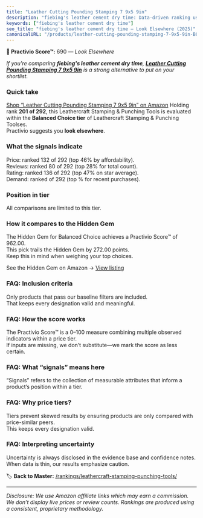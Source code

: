 ```yaml
---
title: "Leather Cutting Pounding Stamping 7 9x5 9in"
description: "fiebing's leather cement dry time: Data-driven ranking using the Practivio Score™. Positioned by quality, value, demand, findability, momentum."
keywords: ["fiebing's leather cement dry time"]
seo_title: "fiebing's leather cement dry time — Look Elsewhere (2025)"
canonicalURL: "/products/leather-cutting-pounding-stamping-7-9x5-9in-B0865N2XM7/"
---
```


**🚫 Practivio Score™:** 690 — _Look Elsewhere_


*If you're comparing **fiebing's leather cement dry time**, **[Leather Cutting Pounding Stamping 7 9x5 9in](https://www.amazon.com/dp/B0865N2XM7?tag=practivio-20)** is a strong alternative to put on your shortlist.*
### Quick take
[Shop “Leather Cutting Pounding Stamping 7 9x5 9in” on Amazon](https://www.amazon.com/dp/B0865N2XM7?tag=practivio-20)
Holding rank **201 of 292**, this Leathercraft Stamping & Punching Tools is evaluated within the **Balanced Choice tier** of Leathercraft Stamping & Punching Toolses.  
Practivio suggests you **look elsewhere**.

### What the signals indicate
Price: ranked 132 of 292 (top 46% by affordability).  
Reviews: ranked 80 of 292 (top 28% for total count).  
Rating: ranked 136 of 292 (top 47% on star average).  
Demand: ranked  of 292 (top % for recent purchases).

### Position in tier
All comparisons are limited to this tier.

### How it compares to the Hidden Gem
The Hidden Gem for Balanced Choice achieves a Practivio Score™ of 962.00.  
This pick trails the Hidden Gem by 272.00 points.  
Keep this in mind when weighing your top choices.  

See the Hidden Gem on Amazon → [View listing](https://www.amazon.com/dp/B06XRDBGY6?tag=practivio-20)

### FAQ: Inclusion criteria
Only products that pass our baseline filters are included.  
That keeps every designation valid and meaningful.

### FAQ: How the score works
The Practivio Score™ is a 0–100 measure combining multiple observed indicators within a price tier.  
If inputs are missing, we don’t substitute—we mark the score as less certain.

### FAQ: What “signals” means here
“Signals” refers to the collection of measurable attributes that inform a product’s position within a tier.

### FAQ: Why price tiers?
Tiers prevent skewed results by ensuring products are only compared with price-similar peers.  
This keeps every designation valid.

### FAQ: Interpreting uncertainty
Uncertainty is always disclosed in the evidence base and confidence notes.  
When data is thin, our results emphasize caution.


🏷️ **Back to Master:** [/rankings/leathercraft-stamping-punching-tools/](/rankings/leathercraft-stamping-punching-tools/)

---
_Disclosure: We use Amazon affiliate links which may earn a commission. We don’t display live prices or review counts. Rankings are produced using a consistent, proprietary methodology._
